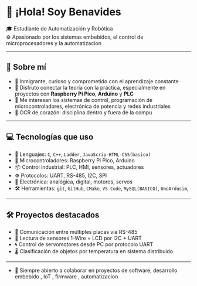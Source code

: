 # 👋 ¡Hola! Soy Benavides

🎓 Estudiante de Automatización y Robótica  
⚙️ Apasionado por los sistemas embebidos, el control de microprocesadores y la automatizacion

---

## 🚀 Sobre mí

- 📍 Inmigrante, curioso y comprometido con el aprendizaje constante
- 🧠 Disfruto conectar la teoría con la práctica, especialmente en proyectos con **Raspberry Pi Pico**, **Arduino** y **PLC**
- 🔧 Me interesan los sistemas de control, programación de microcontroladores, electrónica de potencia y redes industriales
- 🦾 OCR de corazón: disciplina dentro y fuera de la compu

---

## 💻 Tecnologías que uso

- 🧬 Lenguajes: `C`, `C++`, `Ladder`, `JavaScrip-HTML-CSS(basico)`
- 🔌 Microcontroladores: Raspberry Pi Pico, Arduino
- 📦 Control industrial: PLC, HMI, sensores, actuadores
- ⚙️ Protocolos: UART, RS-485, I2C, SPI
- 🔧 Electrónica: analógica, digital, motores, servos
- 🛠️ Herramientas: `git`, `GitHub`, `CMake`, `VS Code`, `MySQL(BASICO)`, `UnoArdusim`,

---

## 🛠️ Proyectos destacados

- 🔁 Comunicación entre múltiples placas vía RS-485
- 📡 Lectura de sensores 1-Wire + LCD por I2C + UART
- 🌀 Control de servomotores desde PC por protocolo UART
- 🌡️ Clasificación de objetos por temperatura en sistema distribuido

---

- 💬 Siempre abierto a colaborar en proyectos de software, desarrollo embebido , IoT , firmware , automatizacion 
